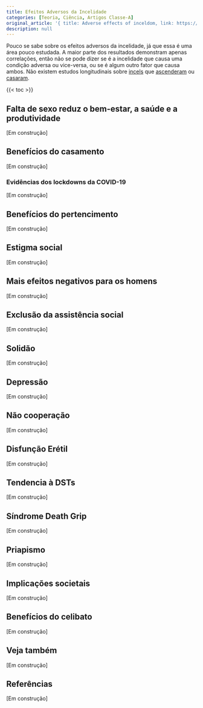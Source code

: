 ```yaml
---
title: Efeitos Adversos da Incelidade
categories: [Teoria, Ciência, Artigos Classe-A]
original_article: '{ title: Adverse effects of inceldom, link: https://incels.wiki/index.php?title=Adverse_effects_of_inceldom }'
description: null
---
```


Pouco se sabe sobre os efeitos adversos da incelidade, já que essa é uma área pouco estudada. A maior parte dos resultados demonstram apenas correlações, então não se pode dizer se é a incelidade que causa uma condição adversa ou vice-versa, ou se é algum outro fator que causa ambos. Não existem estudos longitudinais sobre [incels](/w/incel) que [ascenderam]() ou [casaram]().

{{< toc >}}

## Falta de sexo reduz o bem-estar, a saúde e a produtividade
[Em construção]

## Benefícios do casamento
[Em construção]

### Evidências dos lockdowns da COVID-19
[Em construção]

## Benefícios do pertencimento
[Em construção]

## Estigma social
[Em construção]

## Mais efeitos negativos para os homens
[Em construção]

## Exclusão da assistência social
[Em construção]

## Solidão
[Em construção]

## Depressão
[Em construção]

## Não cooperação
[Em construção]

## Disfunção Erétil
[Em construção]

## Tendencia à DSTs
[Em construção]
## Síndrome Death Grip
[Em construção]

## Priapismo
[Em construção]

## Implicações societais
[Em construção]

## Benefícios do celibato
[Em construção]

## Veja também
[Em construção]

## Referências
[Em construção]
